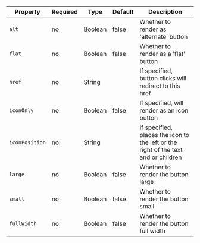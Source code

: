 Property       | Required | Type    | Default | Description
---------------|----------|---------|---------|------------
`alt`          | no       | Boolean | false   | Whether to render as 'alternate' button
`flat`         | no       | Boolean | false   | Whether to render as a 'flat' button
`href`         | no       | String  |         | If specified, button clicks will redirect to this href
`iconOnly`     | no       | Boolean | false   | If specified, will render as an icon button
`iconPosition` | no       | String  |         | If specified, places the icon to the left or the right of the text and or children
`large`        | no       | Boolean | false   | Whether to render the button large
`small`        | no       | Boolean | false   | Whether to render the button small
`fullWidth`    | no       | Boolean | false   | Whether to render the button full width